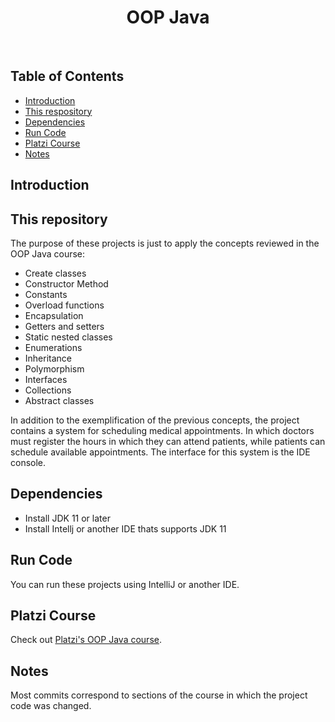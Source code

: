 <h1 align="center"> OOP Java </h1> <br>

## Table of Contents

- [Introduction](#introduction)
- [This&nbsp;respository](#thisrepository)
- [Dependencies](#dependencies)
- [Run&nbsp;Code](#runcode)
- [Platzi&nbsp;Course](#platzicourse)
- [Notes](#notes)

## Introduction




## This&nbsp;repository
The purpose of these projects is just to apply the concepts reviewed in the OOP Java course:

- Create classes 
- Constructor Method 
- Constants 
- Overload functions 
- Encapsulation 
- Getters and setters 
- Static nested classes 
- Enumerations 
- Inheritance 
- Polymorphism 
- Interfaces 
- Collections 
- Abstract classes

In addition to the exemplification of the previous concepts, the project contains a system for scheduling medical appointments. In which doctors must register the hours in which they can attend patients, while patients can schedule available appointments. The interface for this system is the IDE console.

## Dependencies
- Install JDK 11 or later
- Install Intellj or another IDE thats supports JDK 11

## Run&nbsp;Code
You can run these projects using IntelliJ or another IDE.


## Platzi&nbsp;Course

Check out [Platzi's OOP Java course](https://platzi.com/clases/java-oop/).


## Notes

Most commits correspond to sections of the course in which the project code was changed.
